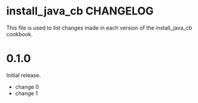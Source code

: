 # install_java_cb CHANGELOG

This file is used to list changes made in each version of the install_java_cb cookbook.

# 0.1.0

Initial release.

- change 0
- change 1

